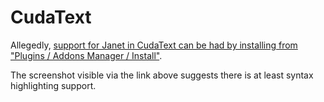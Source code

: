 # CudaText

Allegedly, [support for Janet in CudaText can be had by installing
from "Plugins / Addons Manager /
Install"](https://github.com/janet-lang/janet/issues/1107).

The screenshot visible via the link above suggests there is at least
syntax highlighting support.

